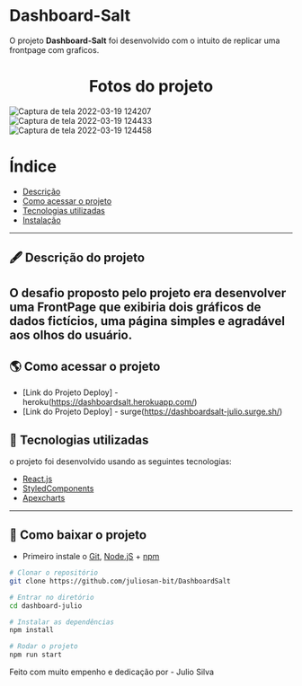 # Dashboard-Salt

O projeto **Dashboard-Salt** foi desenvolvido com o intuito de replicar uma frontpage com graficos.

<h1 align="center">
Fotos do projeto
</h1>

![Captura de tela 2022-03-19 124207](https://user-images.githubusercontent.com/69260762/159129400-0dd13472-7570-4c20-8638-9cff952da51e.png)
![Captura de tela 2022-03-19 124433](https://user-images.githubusercontent.com/69260762/159129416-89029c3d-6c37-4c66-8249-02b20a6c87d2.png)
![Captura de tela 2022-03-19 124458](https://user-images.githubusercontent.com/69260762/159129419-98a9b4ab-5573-4f54-98e3-44bcab3f86f3.png)


# Índice

- [Descrição](#-descrição-do-projeto)
- [Como acessar o projeto](#-como-acessar-o-projeto)
- [Tecnologias utilizadas](#-tecnologias-utilizadas)
- [Instalação](#-como-baixar-o-projeto)

---

## 🖋 Descrição do projeto

O desafio proposto pelo projeto era desenvolver uma FrontPage que exibiria dois gráficos de dados fictícios, uma página simples e agradável aos olhos do usuário.
---

## 🌎 Como acessar o projeto

- [Link do Projeto Deploy] - heroku(https://dashboardsalt.herokuapp.com/)
- [Link do Projeto Deploy] - surge(https://dashboardsalt-julio.surge.sh/)

## 🚀 Tecnologias utilizadas

o projeto foi desenvolvido usando as seguintes tecnologias:

- [React.js](https://pt-br.reactjs.org/docs/getting-started.html)
- [StyledComponents](https://styled-components.com/docs)
- [Apexcharts](https://apexcharts.com/)


---

## 💾 Como baixar o projeto

- Primeiro instale o [Git](https://git-scm.com/), [Node.jS](https://nodejs.org/pt-br/download/) + [npm](https://www.npmjs.com/get-npm)

```bash
# Clonar o repositório
git clone https://github.com/juliosan-bit/DashboardSalt

# Entrar no diretório
cd dashboard-julio

# Instalar as dependências
npm install  

# Rodar o projeto
npm run start
```

Feito com muito empenho e dedicação por - Julio Silva  


